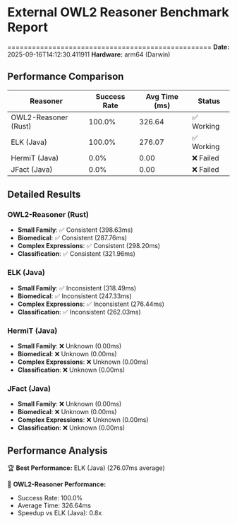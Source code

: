 # External OWL2 Reasoner Benchmark Report
==================================================
**Date:** 2025-09-16T14:12:30.411911
**Hardware:** arm64 (Darwin)

## Performance Comparison

| Reasoner | Success Rate | Avg Time (ms) | Status |
|-----------|--------------|---------------|---------|
| OWL2-Reasoner (Rust) | 100.0% | 326.64 | ✅ Working |
| ELK (Java) | 100.0% | 276.07 | ✅ Working |
| HermiT (Java) | 0.0% | 0.00 | ❌ Failed |
| JFact (Java) | 0.0% | 0.00 | ❌ Failed |

## Detailed Results

### OWL2-Reasoner (Rust)

- **Small Family**: ✅ Consistent (398.63ms)
- **Biomedical**: ✅ Consistent (287.76ms)
- **Complex Expressions**: ✅ Consistent (298.20ms)
- **Classification**: ✅ Consistent (321.96ms)

### ELK (Java)

- **Small Family**: ✅ Inconsistent (318.49ms)
- **Biomedical**: ✅ Inconsistent (247.33ms)
- **Complex Expressions**: ✅ Inconsistent (276.44ms)
- **Classification**: ✅ Inconsistent (262.03ms)

### HermiT (Java)

- **Small Family**: ❌ Unknown (0.00ms)
- **Biomedical**: ❌ Unknown (0.00ms)
- **Complex Expressions**: ❌ Unknown (0.00ms)
- **Classification**: ❌ Unknown (0.00ms)

### JFact (Java)

- **Small Family**: ❌ Unknown (0.00ms)
- **Biomedical**: ❌ Unknown (0.00ms)
- **Complex Expressions**: ❌ Unknown (0.00ms)
- **Classification**: ❌ Unknown (0.00ms)

## Performance Analysis

🏆 **Best Performance:** ELK (Java) (276.07ms average)

🦀 **OWL2-Reasoner Performance:**
- Success Rate: 100.0%
- Average Time: 326.64ms
- Speedup vs ELK (Java): 0.8x